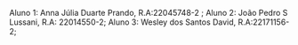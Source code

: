 Aluno 1: Anna Júlia Duarte Prando, R.A:22045748-2 ;
 Aluno 2: João Pedro S Lussani, R.A: 22014550-2; Aluno 3:
 Wesley dos Santos David, R.A:22171156-2;
